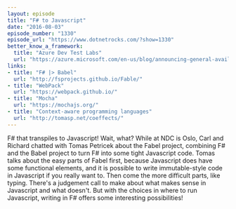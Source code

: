 ```yaml
---
layout: episode
title: "F# to Javascript"
date: "2016-08-03"
episode_number: "1330"
episode_url: "https://www.dotnetrocks.com/?show=1330"
better_know_a_framework:
  title: "Azure Dev Test Labs"
  url: "https://azure.microsoft.com/en-us/blog/announcing-general-availability-of-azure-devtest-labs/?sf27870968=1"
links:
- title: "F# |> Babel"
  url: "http://fsprojects.github.io/Fable/"
- title: "WebPack"
  url: "https://webpack.github.io/"
- title: "Mocha"
  url: "https://mochajs.org/"
- title: "Context-aware programming languages"
  url: "http://tomasp.net/coeffects/"
---
```


F# that transpiles to Javascript! Wait, what? While at NDC is Oslo, Carl and Richard chatted with Tomas Petricek about the Fabel project, combining F# and the Babel project to turn F# into some tight Javascript code. Tomas talks about the easy parts of Fabel first, because Javascript does have some functional elements, and it is possible to write immutable-style code in Javascript if you really want to. Then come the more difficult parts, like typing. There's a judgement call to make about what makes sense in Javascript and what doesn't. But with the choices in where to run Javascript, writing in F# offers some interesting possibilities!
